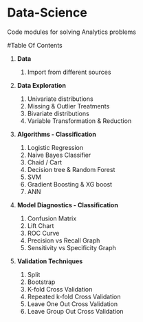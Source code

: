 # Data-Science
Code modules for solving Analytics problems

#Table Of Contents
1. **Data**
    1. Import from different sources
  
2. **Data Exploration**
    1. Univariate distributions
    2. Missing & Outlier Treatments
    3. Bivariate distributions
    4. Variable Transformation & Reduction 

3. **Algorithms - Classification**
    1. Logistic Regression 
    2. Naive Bayes Classifier
    3. Chaid / Cart
    4. Decision tree & Random Forest
    5. SVM
    6. Gradient Boosting & XG boost
    7. ANN
  
4. **Model Diagnostics - Classification**
    1. Confusion Matrix
    2. Lift Chart
    3. ROC Curve
    4. Precision vs Recall Graph
    5. Sensitivity vs Specificity Graph
  
5. **Validation Techniques**
    1. Split
    2. Bootstrap
    3. K-fold Cross Validation
    4. Repeated k-fold Cross Validation 
    5. Leave One Out Cross Validation 
    6. Leave Group Out Cross Validation
